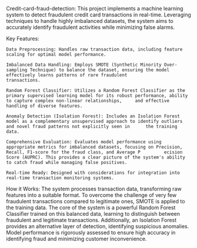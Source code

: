 Credit-card-fraud-detection:
	This project implements a machine learning system to detect fraudulent credit card transactions in real-time. Leveraging techniques to handle highly imbalanced datasets, the system 		aims to accurately identify fraudulent activities while minimizing false alarms.

Key Features:

	Data Preprocessing: Handles raw transaction data, including feature scaling for optimal model performance.
 
	Imbalanced Data Handling: Employs SMOTE (Synthetic Minority Over-sampling Technique) to balance the dataset, ensuring the model effectively learns patterns of rare fraudulent 		 		transactions.
 
	Random Forest Classifier: Utilizes a Random Forest Classifier as the primary supervised learning model for its robust performance, ability to capture complex non-linear relationships, 	and effective handling of diverse features.
 
	Anomaly Detection (Isolation Forest): Includes an Isolation Forest model as a complementary unsupervised approach to identify outliers and novel fraud patterns not explicitly seen in 		the training data.
 
	Comprehensive Evaluation: Evaluates model performance using appropriate metrics for imbalanced datasets, focusing on Precision, Recall, F1-score for the fraud class, and Average P			ecision Score (AUPRC). This provides a clear picture of the system's ability to catch fraud while managing false positives.
 
	Real-time Ready: Designed with considerations for integration into real-time transaction monitoring systems.
	 

How it Works:
	The system processes transaction data, transforming raw features into a suitable format. To overcome the challenge of very few fraudulent transactions compared to legitimate ones, 		SMOTE is applied to the training data. The core of the system is a powerful Random Forest Classifier trained on this balanced data, learning to distinguish between fraudulent and 			legitimate transactions. Additionally, an Isolation Forest provides an alternative layer of detection, identifying suspicious anomalies. Model performance is rigorously assessed to 		ensure high accuracy in identifying fraud and minimizing customer inconvenience.

